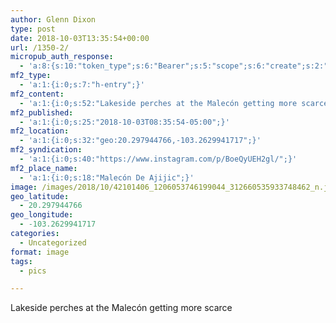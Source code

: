 ```yaml
---
author: Glenn Dixon
type: post
date: 2018-10-03T13:35:54+00:00
url: /1350-2/
micropub_auth_response:
  - 'a:8:{s:10:"token_type";s:6:"Bearer";s:5:"scope";s:6:"create";s:2:"me";s:28:"https://glenn.thedixons.net/";s:9:"issued_by";s:55:"https://glenn.thedixons.net/wp-json/indieauth/1.0/token";s:9:"client_id";s:24:"https://ownyourgram.com/";s:9:"issued_at";i:1540737877;s:4:"user";i:1;s:13:"last_accessed";i:1540750224;}'
mf2_type:
  - 'a:1:{i:0;s:7:"h-entry";}'
mf2_content:
  - 'a:1:{i:0;s:52:"Lakeside perches at the Malecón getting more scarce";}'
mf2_published:
  - 'a:1:{i:0;s:25:"2018-10-03T08:35:54-05:00";}'
mf2_location:
  - 'a:1:{i:0;s:32:"geo:20.297944766,-103.2629941717";}'
mf2_syndication:
  - 'a:1:{i:0;s:40:"https://www.instagram.com/p/BoeQyUEH2gl/";}'
mf2_place_name:
  - 'a:1:{i:0;s:18:"Malecón De Ajijic";}'
image: /images/2018/10/42101406_1206053746199044_312660535933748462_n.jpg
geo_latitude:
  - 20.297944766
geo_longitude:
  - -103.2629941717
categories:
  - Uncategorized
format: image
tags:
  - pics

---
```

Lakeside perches at the Malecón getting more scarce